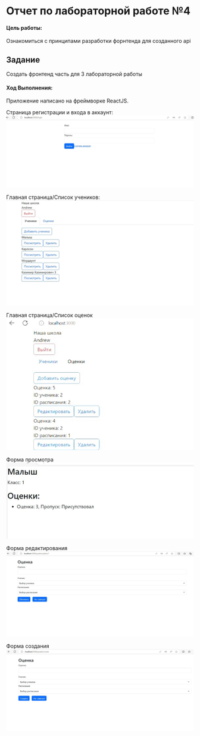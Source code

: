 # Отчет по лабораторной работе №4

#### Цель работы:

Ознакомиться с принципами разработки форнтенда для созданного api

## Задание

Создать фронтенд часть для 3 лабораторной работы


#### Ход Выполнения:

Приложение написано на фреймворке ReactJS.


Страница регистрации и входа в аккаунт:
![Image](images/a.jpg)

Главная страница/Список учеников:
![Image](images/b.jpg)

Главная страница/Список оценок
![Image](images/f.jpg)

Форма просмотра
![Image](images/c.jpg)

Форма редактирования
![Image](images/d.jpg)

Форма создания
![Image](images/e.jpg)
